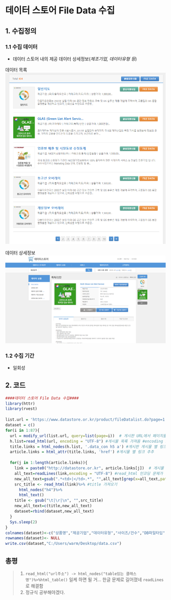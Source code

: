 # 데이터 스토어 File Data 수집
## 1. 수집정의
### 1.1 수집 데이터
- 데이터 스토어 내의 제공 데이터 상세정보(*제조기업, 데이터유형 등*)

데이터 목록
![](assets/markdown-img-paste-20170523145143461.png)

데이터 상세정보
![](assets/markdown-img-paste-20170523144846607.png)

### 1.2 수집 기간
- 일회성

## 2. 코드

```r
####데이터 스토어 File Data 수집####
library(httr)
library(rvest)

list.url = 'https://www.datastore.or.kr/product/fileDatalist.do?page=1' #게시판 URL
dataset = c()
for(i in 1:87){
  url = modify_url(list.url, query=list(page=i))  # 게시판 URL에서 페이지를 변경
  h.list=read_html(url, encoding = "UTF-8") #게시물 목록 가져옴 #encoding 요소검사해서 위로 쭉 가면 나옴
  title.links = html_nodes(h.list, '.data_con h5 a') #게시판 게시물 별 링크 따기 위해서 필요
  article.links = html_attr(title.links, 'href') #게시물 별 링크 추추

  for(j in 1:length(article.links)){
    link = paste0("http://datastore.or.kr", article.links[j])  # 게시물 주소 앞에 네이버 주소를 붙임
    all_text=readLines(link,encoding = "UTF-8") #read_html 인코딩 문제가 많네 그냥 readLines로 읽자
    new_all_text=gsub(".*<td>|</td>.*", "",all_text[grep(x=all_text,pattern = "<td>(.*)</td>")]) # 태그 안에 이런 패턴애들 다 가져와
    src_title <- read_html(link)%>% #title 가져오기
      html_nodes("h4")%>%
      html_text()
    title <- gsub("\t|\r|\n", "",src_title)
    new_all_text=c(title,new_all_text)
    dataset=rbind(dataset,new_all_text)
  }
  Sys.sleep(2)
}
colnames(dataset)<-c("상품명","제공기업","데이터유형","사이즈/건수","DB파일타입","최종갱신일/갱신주기","제공방식","이용료")
rownames(dataset)<- NULL
write.csv(dataset,"C:/Users/warm/Desktop/data.csv")
```

## 총평
> 1. `read_html("url주소") -> html_nodes("table있는 클래스명")%>%html_table()` 일케 하면 될 거... 한글 문제로 길어졌네 `readLines`로 해결함 
> 2. 정규식 공부해야겠다.
